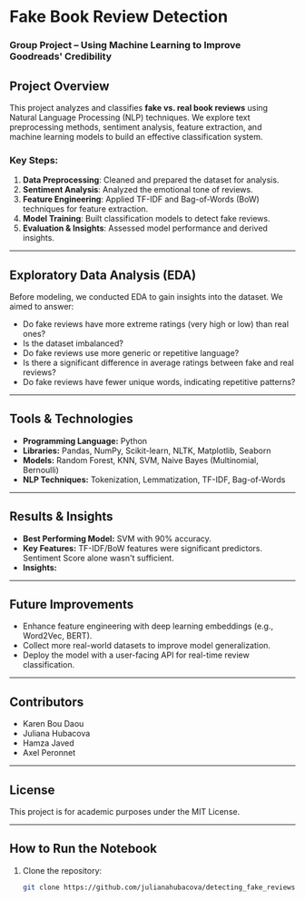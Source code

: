 # Fake Book Review Detection 
### Group Project – Using Machine Learning to Improve Goodreads' Credibility  

## Project Overview  
This project analyzes and classifies **fake vs. real book reviews** using Natural Language Processing (NLP) techniques. We explore text preprocessing methods, sentiment analysis, feature extraction, and machine learning models to build an effective classification system.  

### Key Steps:
1. **Data Preprocessing**: Cleaned and prepared the dataset for analysis.  
2. **Sentiment Analysis**: Analyzed the emotional tone of reviews.  
3. **Feature Engineering**: Applied TF-IDF and Bag-of-Words (BoW) techniques for feature extraction.  
4. **Model Training**: Built classification models to detect fake reviews.  
5. **Evaluation & Insights**: Assessed model performance and derived insights.  

---

## Exploratory Data Analysis (EDA)  
Before modeling, we conducted EDA to gain insights into the dataset. We aimed to answer:  
- Do fake reviews have more extreme ratings (very high or low) than real ones?  
- Is the dataset imbalanced?  
- Do fake reviews use more generic or repetitive language?  
- Is there a significant difference in average ratings between fake and real reviews?  
- Do fake reviews have fewer unique words, indicating repetitive patterns?  

---

## Tools & Technologies  
- **Programming Language:** Python  
- **Libraries:** Pandas, NumPy, Scikit-learn, NLTK, Matplotlib, Seaborn  
- **Models:** Random Forest, KNN, SVM, Naive Bayes (Multinomial, Bernoulli)   
- **NLP Techniques:** Tokenization, Lemmatization, TF-IDF, Bag-of-Words  

---

## Results & Insights  
- **Best Performing Model:** SVM with 90% accuracy.  
- **Key Features:** TF-IDF/BoW features were significant predictors. Sentiment Score alone wasn't sufficient.  
- **Insights:** 

---

## Future Improvements  
- Enhance feature engineering with deep learning embeddings (e.g., Word2Vec, BERT).  
- Collect more real-world datasets to improve model generalization.  
- Deploy the model with a user-facing API for real-time review classification.  

---

## Contributors  
- Karen Bou Daou 
- Juliana Hubacova
- Hamza Javed
- Axel Peronnet 

---

## License  
This project is for academic purposes under the MIT License.  

---

## How to Run the Notebook  
1. Clone the repository:  
   ```bash
   git clone https://github.com/julianahubacova/detecting_fake_reviews.git


